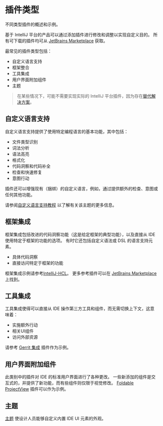 <!-- Copyright 2000-2023 JetBrains s.r.o. and contributors. Use of this source code is governed by the Apache 2.0 license. -->

# 插件类型

<link-summary>不同类型插件的概述和示例。</link-summary>

基于 IntelliJ 平台的产品可以通过添加插件进行修改和调整以实现自定义目的。
所有可下载的插件均可从 [JetBrains Marketplace](https://plugins.jetbrains.com/) 获取。

最常见的插件类型包括：

* 自定义语言支持
* 框架整合
* 工具集成
* 用户界面附加组件
* 主题

> 在某些情况下，可能不需要实现实际的 IntelliJ 平台插件，因为存在[替代解决方案](plugin_alternatives.md)。
>

## 自定义语言支持

自定义语言支持提供了使用特定编程语言的基本功能，其中包括：

* 文件类型识别
* 词法分析
* 语法高亮
* 格式化
* 代码洞察和代码补全
* 检查和快速修复
* 意图行动

插件还可以增强现有（捆绑）的自定义语言，例如，通过提供额外的检查、意图或任何其他功能。

请参阅[自定义语言支持教程](custom_language_support_tutorial.md) 以了解有关该主题的更多信息。

## 框架集成

框架集成包括改进的代码洞察功能（这是给定框架的典型功能），以及直接从 IDE 使用特定于框架的功能的选项。
有时它还包括自定义语法或 DSL 的语言支持元素。

* 具体代码洞察
* 直接访问特定于框架的功能

框架集成示例请参考[IntelliJ-HCL](%gh-ij-plugins%/terraform)。
更多参考插件可以在 [JetBrains Marketplace](https://plugins.jetbrains.com/search?orderBy=update%20date&shouldHaveSource=true&tags=Framework) 上找到。

## 工具集成

工具集成使得可以直接从 IDE 操作第三方工具和组件，而无需切换上下文，这意味着：

* 实施额外行动
* 相关UI组件
* 访问外部资源

请参考 [Gerrit 集成](https://plugins.jetbrains.com/plugin/7272) 插件作为示例。

## 用户界面附加组件

此类别中的插件对 IDE 的标准用户界面进行了各种更改。
一些新添加的组件是交互式的，并提供了新功能，而有些组件则仅限于视觉修改。
[Foldable ProjectView](https://plugins.jetbrains.com/plugin/17288-foldable-projectview) 插件可以作为示例。

## 主题

[主题](themes_getting_started.md) 使设计人员能够自定义内置 IDE UI 元素的外观。
